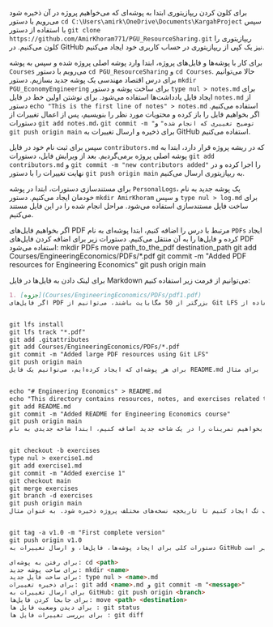 برای کلون کردن ریپازیتوری ابتدا به پوشه‌ای که می‌خواهیم پروژه در آن ذخیره شود می‌رویم با دستور `cd C:\Users\amirk\OneDrive\Documents\KargahProject` سپس با استفاده از دستور `git clone https://github.com/AmirKhoram771/PGU_ResourceSharing.git` ریپازیتوری را کلون می‌کنیم. در GitHub نیز یک کپی از ریپازیتوری در حساب کاربری خود ایجاد می‌کنیم.

برای کار با پوشه‌ها و فایل‌های پروژه، ابتدا وارد پوشه اصلی پروژه شده و سپس به پوشه `Courses` می‌رویم با دستور `cd PGU_ResourceSharing` و `cd Courses`. حالا می‌توانیم برای درس اقتصاد مهندسی یک پوشه جدید بسازیم. دستور `mkdir PGU_EconomyEngineering` برای ساخت پوشه و دستور `type nul > notes.md` برای ایجاد فایل یادداشت‌ها استفاده می‌شود. برای نوشتن اولین خط در فایل `notes.md` از دستور `echo "This is the first line of notes" > notes.md` استفاده می‌کنیم. اگر بخواهیم فایل را باز کرده و محتویات مورد نظر را بنویسیم، پس از اعمال تغییرات از دستورات `git add notes.md`، `git commit -m "توضیح تغییری که انجام شده"` و `git push origin main` برای ذخیره و ارسال تغییرات به GitHub استفاده می‌کنیم.

سپس برای ثبت نام خود در فایل `contributors.md` که در ریشه پروژه قرار دارد، ابتدا به پوشه اصلی پروژه برمی‌گردیم. بعد از ویرایش فایل، دستورات `git add contributors.md` و `git commit -m "new contributors added"` را اجرا کرده و در نهایت تغییرات را با دستور `git push origin main` به ریپازیتوری ارسال می‌کنیم.

برای مستندسازی دستورات، ابتدا در پوشه `PersonalLogs`، یک پوشه جدید به نام خودمان ایجاد می‌کنیم. دستور `mkdir AmirKhoram` و سپس `type nul > log.md` برای ساخت فایل مستندسازی استفاده می‌شود. مراحل انجام شده را در این فایل مستند می‌کنیم.

اگر بخواهیم فایل‌های PDF مرتبط با درس را اضافه کنیم، ابتدا پوشه‌ای به نام `PDFs` ایجاد کرده و فایل‌ها را به آن منتقل می‌کنیم. دستورات زیر برای اضافه کردن فایل‌های PDF استفاده می‌شود:
mkdir PDFs move path_to_the_pdf destination_path git add Courses/EngineeringEconomics/PDFs/*.pdf git commit -m "Added PDF resources for Engineering Economics" git push origin main


برای لینک دادن به فایل‌ها در فایل Markdown می‌توانیم از فرمت زیر استفاده کنیم:
```markdown
1. [جزوه](Courses/EngineeringEconomics/PDFs/pdf1.pdf)
اگر فایل‌های PDF بزرگتر از 50 مگابایت باشند، می‌توانیم از Git LFS استفاده کنیم. دستورات زیر برای نصب و استفاده از Git LFS به‌کار می‌رود:


git lfs install
git lfs track "*.pdf"
git add .gitattributes
git add Courses/EngineeringEconomics/PDFs/*.pdf
git commit -m "Added large PDF resources using Git LFS"
git push origin main
برای هر پوشه‌ای که ایجاد کرده‌ایم، می‌توانیم یک فایل README.md بسازیم تا توضیحات و محتوای مربوطه را درج کنیم. برای مثال:


echo "# Engineering Economics" > README.md
echo "This directory contains resources, notes, and exercises related to the Engineering Economics course taught by Dr. Soltani." >> README.md
git add README.md
git commit -m "Added README for Engineering Economics course"
git push origin main
اگر بخواهیم تمرینات را در یک شاخه جدید اضافه کنیم، ابتدا شاخه جدیدی به نام exercises ایجاد کرده و فایل تمرینات را می‌سازیم. پس از اتمام کار، شاخه تمرینات را به شاخه اصلی پروژه ادغام می‌کنیم و شاخه تمرینات را حذف می‌کنیم. دستورات زیر برای این مراحل استفاده می‌شود:


git checkout -b exercises
type nul > exercise1.md
git add exercise1.md
git commit -m "Added exercise 1"
git checkout main
git merge exercises
git branch -d exercises
git push origin main
برای مدیریت نسخه‌های پروژه، از تگ‌ها استفاده می‌کنیم. هر زمان که یک نسخه کامل از پروژه داشته باشیم، می‌توانیم یک تگ ایجاد کنیم تا تاریخچه نسخه‌های مختلف پروژه ذخیره شود. به عنوان مثال:


git tag -a v1.0 -m "First complete version"
git push origin v1.0
دستورات کلی برای ایجاد پوشه‌ها، فایل‌ها، و ارسال تغییرات به GitHub به شرح زیر است:

برای رفتن به پوشه‌ای: cd <path>
برای ساخت پوشه جدید: mkdir <name>
برای ساخت فایل جدید: type nul > <name>.md
برای ذخیره تغییرات: git add <name>.md و git commit -m "<message>"
برای ارسال تغییرات به GitHub: git push origin <branch>
برای جابجا کردن فایل‌ها: move <path> <destination>
برای دیدن وضعیت فایل ها : git status
برای بررسی تغییرات فایل ها : git diff

